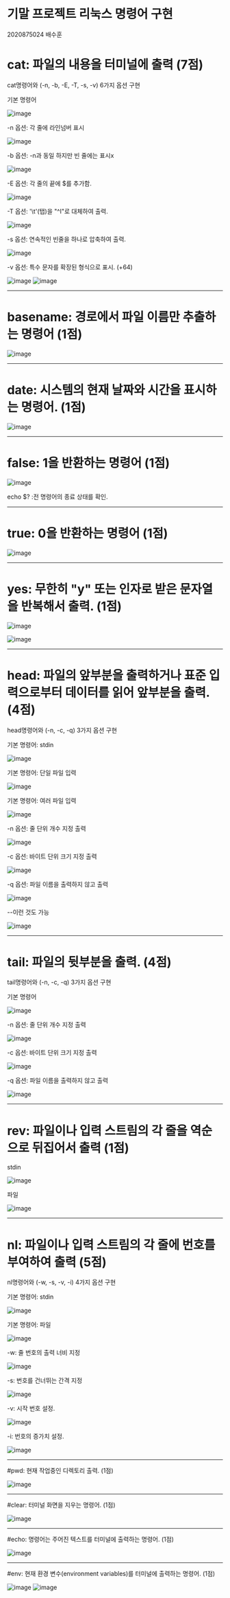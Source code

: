 # 기말 프로젝트 리눅스 명령어 구현

2020875024 배수훈

# cat: 파일의 내용을 터미널에 출력 (7점)
cat명령어와 (-n, -b, -E, -T, -s, -v) 6가지 옵션 구현 

기본 명령어

![image](https://github.com/CodingApe9/SysP/assets/117576404/76ca99e1-9eeb-49f0-b258-5bca3fdf2366)


-n 옵션: 각 줄에 라인넘버 표시

![image](https://github.com/CodingApe9/SysP/assets/117576404/11ca82e5-1a99-4994-b67b-f6aaa2a5f98e)


-b 옵션: -n과 동일 하지만 빈 줄에는 표시x

![image](https://github.com/CodingApe9/SysP/assets/117576404/c83a9887-6499-431d-979f-f19ddee0f70b)


-E 옵션: 각 줄의 끝에 $를 추가함.

![image](https://github.com/CodingApe9/SysP/assets/117576404/6f03f062-f398-434c-8b11-cb80950cf552)


-T 옵션: '\t'(탭)을 "^I"로 대체하여 출력.

![image](https://github.com/CodingApe9/SysP/assets/117576404/c0fa2ff1-c020-4785-885e-0365d768c933)


-s 옵션: 연속적인 빈줄을 하나로 압축하여 출력.

![image](https://github.com/CodingApe9/SysP/assets/117576404/508dd49f-b09a-4f89-b430-e3afd580118e)


-v 옵션: 특수 문자를 확장된 형식으로 표시. (+64)

![image](https://github.com/CodingApe9/SysP/assets/117576404/e276190a-223d-45b9-adb0-02b214fa92a6)
![image](https://github.com/CodingApe9/SysP/assets/117576404/7d917fe4-d629-47c0-af47-e70cec823235)

---

# basename: 경로에서 파일 이름만 추출하는 명령어 (1점)

![image](https://github.com/CodingApe9/SysP/assets/117576404/729ce659-990c-4b30-aa6c-d8a90da7f279)

---

# date: 시스템의 현재 날짜와 시간을 표시하는 명령어. (1점)

![image](https://github.com/CodingApe9/SysP/assets/117576404/8ca84320-8ea8-469a-a305-225aa438bcb6)

---

# false: 1을 반환하는 명령어 (1점)

![image](https://github.com/CodingApe9/SysP/assets/117576404/b370bba4-0db4-4fff-aea1-e2c0f52f4683)

echo $? :전 명령어의 종료 상태를 확인.

---

# true: 0을 반환하는 명령어 (1점)

![image](https://github.com/CodingApe9/SysP/assets/117576404/53452334-af1e-4672-826a-bf2e82142d16)

---

# yes: 무한히 "y" 또는 인자로 받은 문자열을 반복해서 출력. (1점)

![image](https://github.com/CodingApe9/SysP/assets/117576404/962fdbee-f89a-4c97-a016-e9b5b3acfd0f)

![image](https://github.com/CodingApe9/SysP/assets/117576404/7c71e9b0-6c9e-4ce2-8568-0c89a44d5a0b)

---

# head: 파일의 앞부분을 출력하거나 표준 입력으로부터 데이터를 읽어 앞부분을 출력. (4점)
head명령어와 (-n, -c, -q) 3가지 옵션 구현 

기본 명령어: stdin

![image](https://github.com/CodingApe9/SysP/assets/117576404/6ccc06f7-2053-4474-b77b-a84987b8b869)

기본 명령어: 단일 파일 입력

![image](https://github.com/CodingApe9/SysP/assets/117576404/0d06bfdf-f853-4fd6-817b-630d1525225f)

기본 명령어: 여러 파일 입력

![image](https://github.com/CodingApe9/SysP/assets/117576404/164f08bf-5e7f-4135-b0dd-907bdee1107b)

-n 옵션: 줄 단위 개수 지정 출력

![image](https://github.com/CodingApe9/SysP/assets/117576404/14b3800c-b3ef-4e6c-b141-30306736a2f2)

-c 옵션: 바이트 단위 크기 지정 출력

![image](https://github.com/CodingApe9/SysP/assets/117576404/ac872a8f-d1ed-48a8-82b9-a55972c0b0e8)

-q 옵션: 파일 이름을 출력하지 않고 출력

![image](https://github.com/CodingApe9/SysP/assets/117576404/9c3fb30a-252b-4f01-bbf4-ef8b39b32539)

--이런 것도 가능

![image](https://github.com/CodingApe9/SysP/assets/117576404/09797d16-feb8-4fb8-9e86-3ea283a6c992)

---

# tail: 파일의 뒷부분을 출력. (4점)
tail명령어와 (-n, -c, -q) 3가지 옵션 구현 

기본 명령어

![image](https://github.com/CodingApe9/SysP/assets/117576404/c909c43f-b4b2-4d32-b88e-9a7748c4a1a0)

-n 옵션: 줄 단위 개수 지정 출력

![image](https://github.com/CodingApe9/SysP/assets/117576404/b830887a-3d3d-42f3-826c-c99771078daa)

-c 옵션: 바이트 단위 크기 지정 출력

![image](https://github.com/CodingApe9/SysP/assets/117576404/e5be49c1-83fd-49a8-8673-986c55887b1d)

-q 옵션: 파일 이름을 출력하지 않고 출력

![image](https://github.com/CodingApe9/SysP/assets/117576404/6ccdfcf0-9b29-4e09-ba6a-e5e31e2e4ade)

---

# rev: 파일이나 입력 스트림의 각 줄을 역순으로 뒤집어서 출력 (1점)

stdin

![image](https://github.com/CodingApe9/SysP/assets/117576404/0ef3188f-089f-4983-befa-48783fc58106)

파일

![image](https://github.com/CodingApe9/SysP/assets/117576404/e10e7de2-5bf5-458a-95f9-75208953e57e)

---

# nl: 파일이나 입력 스트림의 각 줄에 번호를 부여하여 출력 (5점)
nl명령어와 (-w, -s, -v, -i) 4가지 옵션 구현 

기본 명령어: stdin

![image](https://github.com/CodingApe9/SysP/assets/117576404/6b3cdb50-a654-4794-8882-c5be3e1cab5f)

기본 명령어: 파일

![image](https://github.com/CodingApe9/SysP/assets/117576404/5782f503-a389-45b0-9f1c-8352d4cc77c7)

-w: 줄 번호의 출력 너비 지정

![image](https://github.com/CodingApe9/SysP/assets/117576404/c5d53516-bbdd-41ea-b432-6fc1416f5ab0)

-s: 번호를 건너뛰는 간격 지정

![image](https://github.com/CodingApe9/SysP/assets/117576404/c94e1f94-4856-4ea6-8c03-647c88a6140d)

-v: 시작 번호 설정.

![image](https://github.com/CodingApe9/SysP/assets/117576404/a311d0af-eb12-4a2a-a5aa-118d0fe3829d)

-i: 번호의 증가치 설정.

![image](https://github.com/CodingApe9/SysP/assets/117576404/b74c0579-515e-49b9-95ab-b8e95da16721)

---

#pwd: 현재 작업중인 디렉토리 출력. (1점)

![image](https://github.com/CodingApe9/SysP/assets/117576404/17266414-3854-4e4c-ae6e-967ae9aff688)

---

#clear: 터미널 화면을 지우는 명령어. (1점)

![image](https://github.com/CodingApe9/SysP/assets/117576404/f2c9b909-e055-4408-991a-6bfe91fc966a)

---

#echo: 명령어는 주어진 텍스트를 터미널에 출력하는 명령어. (1점)

![image](https://github.com/CodingApe9/SysP/assets/117576404/8dc43e20-e810-42b4-8e13-3a83a64b1f79)

---

#env: 현재 환경 변수(environment variables)를 터미널에 출력하는 명령어. (1점)

![image](https://github.com/CodingApe9/SysP/assets/117576404/852f7bfe-2c75-4c5f-b22e-d1b97545cf94)
![image](https://github.com/CodingApe9/SysP/assets/117576404/93245072-2e74-4bf1-96f8-ad441739aec1)

